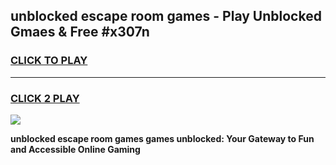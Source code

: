 
## unblocked escape room games - Play Unblocked Gmaes & Free #x307n
<h3>
<a href="https://news.freeplayer.one?title=unblocked_escape_room_games&ref=03M">CLICK TO PLAY</a></h3>
<hr>

<h3>
<a href="https://news.freeplayer.one?title=unblocked_escape_room_games&ref=03M">CLICK 2 PLAY</a>
  
</h3>

<a href="https://news.freeplayer.one?title=unblocked_escape_room_games&ref=03M"><img src="https://clearcache.store/games.png"></a>


**unblocked escape room games games unblocked: Your Gateway to Fun and Accessible Online Gaming**
